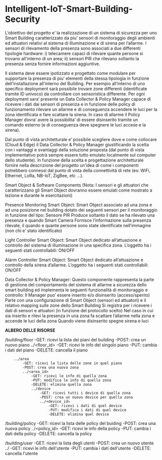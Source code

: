 # Intelligent-IoT-Smart-Building-Security

L’obiettivo del progetto e’ la realizzazione di un sistema di sicurezza per uno Smart Building caratterizzato da piu’ sensori di monitoraggio degli ambienti ed attuatori relativi al sistema di illuminazione e di sirena per l’allarme. I sensori di rilevamento della presenza sono associati a due differenti tipologie hardware: i) telecamere capaci di rilevare quante persone si trovano all’interno di un area; ii) sensori PIR che rilevano soltanto la presenza senza fornire informazioni aggiuntive. 

Il sistema deve essere ipotizzato e progettato come modulare per supportare la presenza di piu’ elementi della stessa tipologia in funzione dell’installazione all’interno del Building. Per esempio all’interno di uno specifico deployment sarà possibile trovare zone differenti (identificate tramite ID univoco) da controllare con sensoristica differente. Per ogni deployment sara’ presente un Data Collector & Policy Manager capace di ricevere i dati dai sensori di presenza e in funzione delle policy di funzionamento rilevare un allarme e di conseguenza accendere le luci per la zona identificata e fare scattare la sirena. In caso di allarme il Policy Manager dovra’ avere la possibilita’ di essere disinserito tramite un comando esterno (e di conseguenza deve spegnere le luci accese e la sirena).

Dal punto di vista architetturale e’ possibile scegliere dove e come collocare (Cloud & Edge) il Data Collector & Policy Manager giustificando la scelta con i vantaggi e svantaggi della soluzione proposta (dal punto di vista implementativo potrà sempre essere tutto emulato localmente sul computer dello studente). In funzione della scelta e progettazione architetturale fornire nella descrizione del progetto un’idea di come i componenti potrebbero connessi dal punto di vista della connettività di rete (es: WiFi, Ethernet, LoRa, NB-IoT, ZigBee, etc ...).

Smart Object & Software Components
(Nota: I sensori e gli attuatori che caratterizzano gli Smart Object dovranno essere emulati come mostrato a lezione e durante le esercitazioni)

Presence Monitoring Smart Object: Smart Object associato ad una zona e ad una posizione nel building dotato dei seguenti sensori per il monitoraggio in funzione del tipo:
Sensore PIR
Produce soltanto il dato se ha rilevato una presenza e quando
Smart Camera
Fornisce l’informazione sulla presenza rilevate, il quando e quante persone sono state identificate nell’immagine (non chi e’ stato identificato)


Light Controller Smart Object: Smart Object dedicato all’attuazione e controllo del sistema di illuminazione in una specifica zona. L’oggetto ha i seguenti stati controllabili:
ON/OFF

Alarm Controller Smart Object: Smart Object dedicato all’attuazione e controllo della sirena d’allarme. L’oggetto ha i seguenti stati controllabili:
ON/OFF


Data Collector & Policy Manager: Questo componente rappresenta la parte di gestione del comportamento del sistema di allarme a sicurezza dello smart building ed implementa le seguenti funzionalità di monitoraggio e controllo: 
Il Manager puo’ essere inserito e/o disinserito (acceso/spento)
Parte con una configurazione di Smart Object (sensori ed attuatori) e il relativo mapping sulle zone dello Smart Building
Si registra per i ricevere i dati di sensori e attuatori (in funzione del protocollo scelto)
Nel caso in cui sia inserito e rilevi la presenza in una zona fa scattare l’allarme nella zona e accende le luci della zona
Quando viene disinserito spegne sirena e luci



**ALBERO DELLE RISORSE**

/building/floor
    -GET: ricevi la lista dei piani del building
    -POST: crea un nuovo piano
    ../<floor_id>
        -GET: ricevi le info del singolo piano
        -PUT: cambia i dati del piano
        -DELETE: cancella il piano
        
        
        ../area
            -GET: ricevi la lista delle zone in quel piano
            -POST: crea una nuova zona
            ../<area_id>
                -GET: ricevi le info di quella zona
                -PUT: modifica le info di quella zona
                -DELETE: elimina quella zona
                ../device
                    -GET: ricevi tutti i device di quella zona
                    -POST: crea un nuovo device per quella zona
                    ../<device_id>
                        -GET: ricevi i dati di quel device
                        -PUT: modifica i dati di quel device
                        -DELETE: elimina quel device
                        
/building/policy
    -GET: ricevi la lista delle policy del buiding
    -POST: crea una nuova policy
    ../<policy_id>
        -GET: ricevi le info della policy
        -PUT: cambia i dati della policy
        -DELETE: cancella la policy
        
/building/user
    -GET: ricevi la lista degli utenti
    -POST: crea un nuovo utente
    ../<username>
        -GET: ricevi le info dell'utente
        -PUT: cambia i dati dell'utente
        -DELETE: cancella l'utente
    
    


                        
